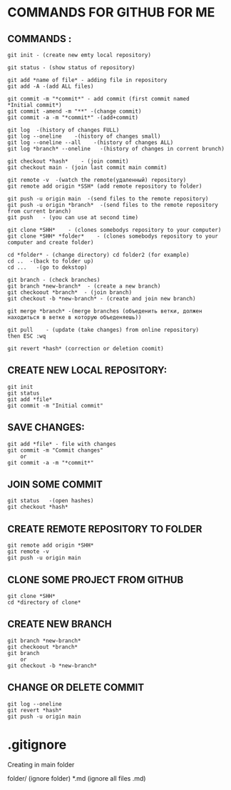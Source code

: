 # COMMANDS FOR GITHUB FOR ME


## COMMANDS :

    git init - (create new emty local repository)

    git status - (show status of repository)

    git add *name of file* - adding file in repository
    git add -A -(add ALL files)

    git commit -m "*commit*" - add commit (first commit named 
    *Initial commit*)
    git commit -amend -m "**" -(change commit)
    git commit -a -m "*commit*" -(add+commit)

    git log  -(history of changes FULL)
    git log --oneline    -(history of changes small)
    git log --oneline --all    -(history of changes ALL)
    git log *branch* --oneline   -(history of changes in corrent brunch)

    git checkout *hash*    - (join commit)
    git checkout main - (join last commit main commit)

    git remote -v  -(watch the remote(удаленный) repository)
    git remote add origin *SSH* (add remote repository to folder)

    git push -u origin main  -(send files to the remote repository)
    git push -u origin *branch*  -(send files to the remote repository from current branch)  
    git push   - (you can use at second time)

    git clone *SHH*    - (clones somebodys repository to your computer)
    git clone *SHH* *folder*    - (clones somebodys repository to your computer and create folder)

    cd *folder* - (change directory) cd folder2 (for example)
    cd ..  -(back to folder up)
    cd ...   -(go to dekstop)

    git branch - (check branches)
    git branch *new-branch*  - (create a new branch)
    git checkoout *branch*  - (join branch)
    git checkout -b *new-branch* - (create and join new branch)

    git merge *branch* -(merge branches (объеденить ветки, должен находиться в ветке в которую объеденяешь))

    git pull    - (update (take changes) from online repository)
    then ESC :wq

    git revert *hash* (correction or deletion coomit)


## CREATE NEW LOCAL REPOSITORY:

    git init
    git status
    git add *file*
    git commit -m "Initial commit"


## SAVE CHANGES:

    git add *file* - file with changes
    git commit -m "Commit changes"
        or
    git commit -a -m "*commit*"

## JOIN SOME COMMIT

    git status   -(open hashes)
    git checkout *hash* 


## CREATE REMOTE REPOSITORY TO FOLDER

    git remote add origin *SHH*
    git remote -v
    git push -u origin main



## CLONE SOME PROJECT FROM GITHUB

    git clone *SHH*
    cd *directory of clone*


## CREATE NEW BRANCH

    git branch *new-branch*
    git checkoout *branch*
    git branch
        or
    git checkout -b *new-branch*


## CHANGE OR DELETE COMMIT

    git log --oneline
    git revert *hash*
    git push -u origin main


# .gitignore

Creating in main folder


folder/  (ignore folder)
*.md (ignore all files .md)